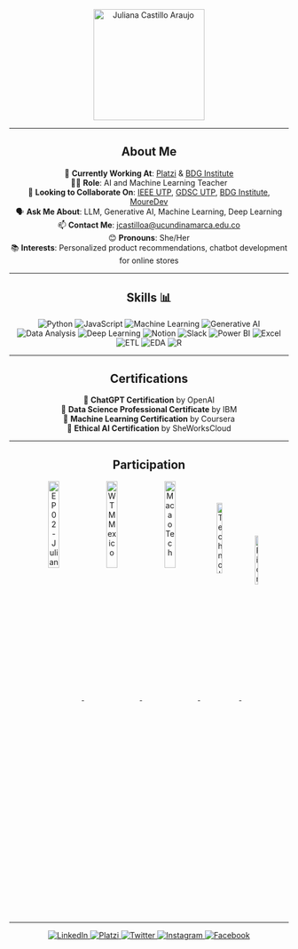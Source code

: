 <div align="center">
   <img align="center" width="200" src="https://user-images.githubusercontent.com/96964513/269688265-447fec81-f043-413c-9716-784bdd166e7c.jpg" alt="Juliana Castillo Araujo">
</div>

---

<div align="center">
   <h2>About Me</h2>
   <p>
      🔭 <strong>Currently Working At</strong>: <a href="https://platzi.com">Platzi</a> & <a href="https://bdginstitute.com">BDG Institute</a><br>
      👩‍🏫 <strong>Role</strong>: AI and Machine Learning Teacher<br>
      🤝 <strong>Looking to Collaborate On</strong>: <a href="https://ieeeutp.com">IEEE UTP</a>, <a href="https://gdscutp.com">GDSC UTP</a>, <a href="https://bdginstitute.com">BDG Institute</a>, <a href="https://mouredev.com">MoureDev</a><br>
      🗣️ <strong>Ask Me About</strong>: LLM, Generative AI, Machine Learning, Deep Learning<br>
      📫 <strong>Contact Me</strong>: <a href="mailto:jcastilloa@ucundinamarca.edu.co">jcastilloa@ucundinamarca.edu.co</a><br>
      😊 <strong>Pronouns</strong>: She/Her<br>
      📚 <strong>Interests</strong>: Personalized product recommendations, chatbot development for online stores
   </p>
</div>

---
<div align="center">
   <h2>Skills 📊</h2>
   <p>
      <img src="https://img.shields.io/badge/Python-3776AB?style=for-the-badge&logo=python&logoColor=white" alt="Python">
      <img src="https://img.shields.io/badge/JavaScript-F7DF1E?style=for-the-badge&logo=javascript&logoColor=black" alt="JavaScript">
      <img src="https://img.shields.io/badge/Machine_Learning-FF6F00?style=for-the-badge&logo=machine-learning&logoColor=white" alt="Machine Learning">
      <img src="https://img.shields.io/badge/Generative_AI-663399?style=for-the-badge&logo=ai&logoColor=white" alt="Generative AI">
      <img src="https://img.shields.io/badge/Data_Analysis-1D3557?style=for-the-badge&logo=data-analysis&logoColor=white" alt="Data Analysis">
      <img src="https://img.shields.io/badge/Deep_Learning-764ABC?style=for-the-badge&logo=deep-learning&logoColor=white" alt="Deep Learning">
      <img src="https://img.shields.io/badge/Notion-000000?style=for-the-badge&logo=notion&logoColor=white" alt="Notion">
      <img src="https://img.shields.io/badge/Slack-4A154B?style=for-the-badge&logo=slack&logoColor=white" alt="Slack">
      <img src="https://img.shields.io/badge/Power_BI-F2C811?style=for-the-badge&logo=power-bi&logoColor=black" alt="Power BI">
      <img src="https://img.shields.io/badge/Excel-217346?style=for-the-badge&logo=microsoft-excel&logoColor=white" alt="Excel">
      <img src="https://img.shields.io/badge/ETL-FF6F00?style=for-the-badge&logo=etl&logoColor=white" alt="ETL">
      <img src="https://img.shields.io/badge/EDA-FF6F00?style=for-the-badge&logo=eda&logoColor=white" alt="EDA">
      <img src="https://img.shields.io/badge/R-276DC3?style=for-the-badge&logo=r&logoColor=white" alt="R">
   </p>
</div>

</div>

---

<div align="center">
   <h2>Certifications</h2>
   <p>
      📜 <strong>ChatGPT Certification</strong> by OpenAI<br>
      📜 <strong>Data Science Professional Certificate</strong> by IBM<br>
      📜 <strong>Machine Learning Certification</strong> by Coursera<br>
      📜 <strong>Ethical AI Certification</strong> by SheWorksCloud
   </p>
</div>

---

<div align="center">
   <h2>Participation</h2>
   <a href="https://open.spotify.com/episode/2ARYfoQPDV1TqTLolFn04U" target="_blank">
      <img align="center" width="20%" src="https://user-images.githubusercontent.com/96964513/263137950-3ab81cee-8cde-45d9-b64b-3b7765f3334c.png" alt="EP 02 - Juliana Castillo">
   </a>
   <a href="https://www.facebook.com/wtmmxoficial/photos/a.101459299555580/145886835112826" target="_blank">
      <img align="center" width="20%" src="https://user-images.githubusercontent.com/96964513/263138142-f889c553-fdcb-47ab-b765-3c88e8d7d2e2.png" alt="WTM Mexico">
   </a>
   <a href="https://www.youtube.com/watch?v=fkYbnqTK0mM" target="_blank">
      <img align="center" width="20%" src="https://user-images.githubusercontent.com/96964513/263139247-dc4d15cf-5ca3-48b3-ac49-621b60da738f.jpeg" alt="MacaoTech">
   </a>
   <a href="https://www.youtube.com/watch?v=85duutROeSA" target="_blank">
      <img align="center" width="14%" height="18%" src="https://user-images.githubusercontent.com/96964513/263139813-850c7e6c-736e-4000-a130-d59e5a8e1b94.jpeg" alt="Technolatinas">
   </a>
   <a href="https://www.youtube.com/watch?v=EuFVGH1Uipo" target="_blank">
      <img align="center" width="11%" height="15%" src="https://user-images.githubusercontent.com/96964513/263141815-e8873464-aacd-41b4-81d2-dd40dbfebd4e.jpeg" alt="PionerasDev">
   </a>

---

<div align="center">
   <a href="https://www.linkedin.com/in/julianacastilloaraujo/" target="_blank">
      <img src="https://img.shields.io/badge/LinkedIn-0077B5?style=for-the-badge&logo=linkedin&logoColor=white" alt="LinkedIn">
   </a>
   <a href="https://platzi.com/p/julianacastilloaraujo/" target="_blank">
      <img src="https://img.shields.io/badge/Platzi-98CA3F?style=for-the-badge&logo=platzi&logoColor=white" alt="Platzi">
   </a>
   <a href="https://twitter.com/jcastilloaraujo" target="_blank">
      <img src="https://img.shields.io/badge/Twitter-1DA1F2?style=for-the-badge&logo=twitter&logoColor=white" alt="Twitter">
   </a>
   <a href="https://www.instagram.com/julianacastilloaraujo/" target="_blank">
      <img src="https://img.shields.io/badge/Instagram-E4405F?style=for-the-badge&logo=instagram&logoColor=white" alt="Instagram">
   </a>
   <a href="https://www.facebook.com/julianacastilloaraujo/" target="_blank"> 
      <img src="https://img.shields.io/badge/Facebook-1877F2?style=for-the-badge&logo=facebook&logoColor=white" alt="Facebook">
   </a>
</div>

</div>
